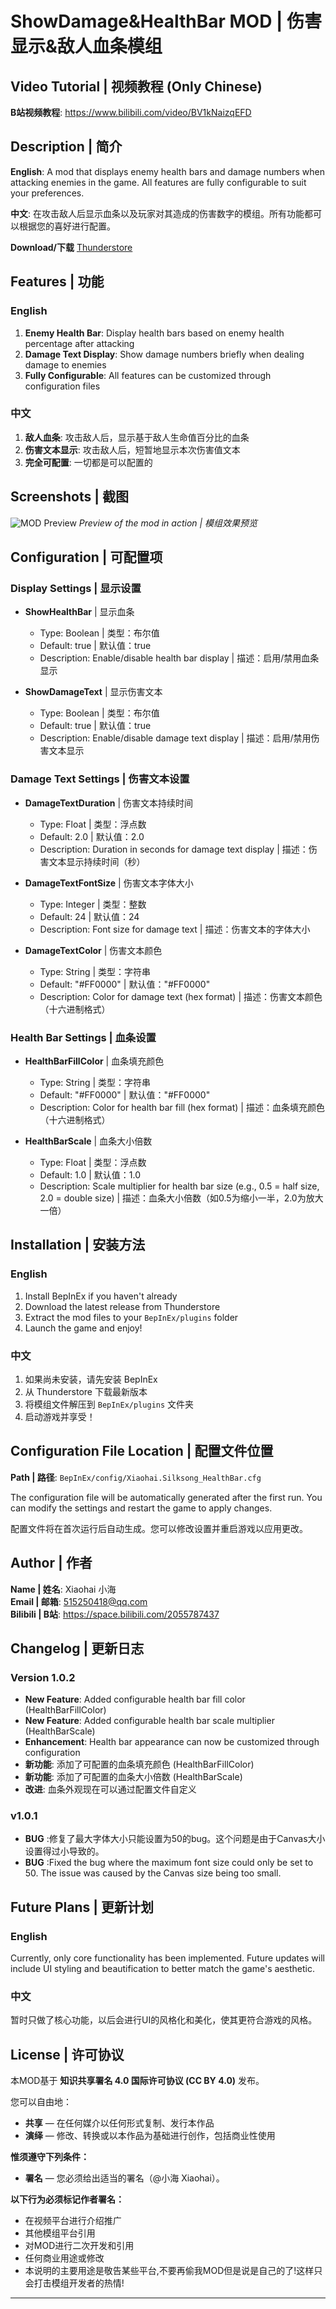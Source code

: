 # ShowDamage&HealthBar MOD | 伤害显示&敌人血条模组

## Video Tutorial | 视频教程 (Only Chinese)

**B站视频教程**: https://www.bilibili.com/video/BV1kNaizqEFD

## Description | 简介

**English**: A mod that displays enemy health bars and damage numbers when attacking enemies in the game. All features are fully configurable to suit your preferences.

**中文**: 在攻击敌人后显示血条以及玩家对其造成的伤害数字的模组。所有功能都可以根据您的喜好进行配置。

**Download/下载** [Thunderstore](https://thunderstore.io/c/hollow-knight-silksong/p/XiaohaiMod/ShowDamage_HealthBar/ )

## Features | 功能

### English
1. **Enemy Health Bar**: Display health bars based on enemy health percentage after attacking
2. **Damage Text Display**: Show damage numbers briefly when dealing damage to enemies
3. **Fully Configurable**: All features can be customized through configuration files

### 中文
1. **敌人血条**: 攻击敌人后，显示基于敌人生命值百分比的血条
2. **伤害文本显示**: 攻击敌人后，短暂地显示本次伤害值文本
3. **完全可配置**: 一切都是可以配置的

## Screenshots | 截图

![MOD Preview](https://i.imgur.com/oNQM6Zy.png)
*Preview of the mod in action | 模组效果预览*

## Configuration | 可配置项

### Display Settings | 显示设置
- **ShowHealthBar** | 显示血条
  - Type: Boolean | 类型：布尔值
  - Default: true | 默认值：true
  - Description: Enable/disable health bar display | 描述：启用/禁用血条显示

- **ShowDamageText** | 显示伤害文本
  - Type: Boolean | 类型：布尔值
  - Default: true | 默认值：true
  - Description: Enable/disable damage text display | 描述：启用/禁用伤害文本显示

### Damage Text Settings | 伤害文本设置
- **DamageTextDuration** | 伤害文本持续时间
  - Type: Float | 类型：浮点数
  - Default: 2.0 | 默认值：2.0
  - Description: Duration in seconds for damage text display | 描述：伤害文本显示持续时间（秒）

- **DamageTextFontSize** | 伤害文本字体大小
  - Type: Integer | 类型：整数
  - Default: 24 | 默认值：24
  - Description: Font size for damage text | 描述：伤害文本的字体大小

- **DamageTextColor** | 伤害文本颜色
  - Type: String | 类型：字符串
  - Default: "#FF0000" | 默认值："#FF0000"
  - Description: Color for damage text (hex format) | 描述：伤害文本颜色（十六进制格式）

### Health Bar Settings | 血条设置
- **HealthBarFillColor** | 血条填充颜色
  - Type: String | 类型：字符串
  - Default: "#FF0000" | 默认值："#FF0000"
  - Description: Color for health bar fill (hex format) | 描述：血条填充颜色（十六进制格式）

- **HealthBarScale** | 血条大小倍数
  - Type: Float | 类型：浮点数
  - Default: 1.0 | 默认值：1.0
  - Description: Scale multiplier for health bar size (e.g., 0.5 = half size, 2.0 = double size) | 描述：血条大小倍数（如0.5为缩小一半，2.0为放大一倍）


## Installation | 安装方法

### English
1. Install BepInEx if you haven't already
2. Download the latest release from Thunderstore
3. Extract the mod files to your `BepInEx/plugins` folder
4. Launch the game and enjoy!

### 中文
1. 如果尚未安装，请先安装 BepInEx
2. 从 Thunderstore 下载最新版本
3. 将模组文件解压到 `BepInEx/plugins` 文件夹
4. 启动游戏并享受！

## Configuration File Location | 配置文件位置

**Path | 路径**: `BepInEx/config/Xiaohai.Silksong_HealthBar.cfg`

The configuration file will be automatically generated after the first run. You can modify the settings and restart the game to apply changes.

配置文件将在首次运行后自动生成。您可以修改设置并重启游戏以应用更改。

## Author | 作者

**Name | 姓名**: Xiaohai 小海  
**Email | 邮箱**: 515250418@qq.com  
**Bilibili | B站**: https://space.bilibili.com/2055787437

## Changelog | 更新日志

### Version 1.0.2
- **New Feature**: Added configurable health bar fill color (HealthBarFillColor)
- **New Feature**: Added configurable health bar scale multiplier (HealthBarScale)
- **Enhancement**: Health bar appearance can now be customized through configuration
- **新功能**: 添加了可配置的血条填充颜色 (HealthBarFillColor)
- **新功能**: 添加了可配置的血条大小倍数 (HealthBarScale)
- **改进**: 血条外观现在可以通过配置文件自定义
### v1.0.1 
-  **BUG** :修复了最大字体大小只能设置为50的bug。这个问题是由于Canvas大小设置得过小导致的。
-  **BUG** :Fixed the bug where the maximum font size could only be set to 50. The issue was caused by the Canvas size being too small.

## Future Plans | 更新计划

### English
Currently, only core functionality has been implemented. Future updates will include UI styling and beautification to better match the game's aesthetic.

### 中文
暂时只做了核心功能，以后会进行UI的风格化和美化，使其更符合游戏的风格。

## License | 许可协议 

本MOD基于 **知识共享署名 4.0 国际许可协议 (CC BY 4.0)** 发布。

您可以自由地：
- **共享** — 在任何媒介以任何形式复制、发行本作品
- **演绎** — 修改、转换或以本作品为基础进行创作，包括商业性使用

**惟须遵守下列条件：**
- **署名** — 您必须给出适当的署名（@小海 Xiaohai）。

**以下行为必须标记作者署名：**
- 在视频平台进行介绍推广
- 其他模组平台引用
- 对MOD进行二次开发和引用
- 任何商业用途或修改
- 本说明的主要用途是敬告某些平台,不要再偷我MOD但是说是自己的了!这样只会打击模组开发者的热情!
---

